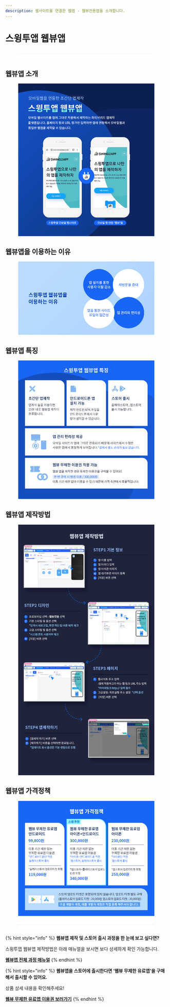 ```yaml
---
description: 웹사이트를 연결한 웹앱 - 웹뷰전용앱을 소개합니다.
---
```


# 스윙투앱 웹뷰앱

<figure><img src="../../.gitbook/assets/구분선 (2).PNG" alt=""><figcaption></figcaption></figure>

## 웹뷰앱 소개

<figure><img src="../../.gitbook/assets/웹뷰앱홍보이미지1 (1).png" alt=""><figcaption></figcaption></figure>



## 웹뷰앱을 이용하는 이유

<figure><img src="../../.gitbook/assets/웹뷰앱홍보이미지2.png" alt=""><figcaption></figcaption></figure>



## 웹뷰앱 특징

<figure><img src="../../.gitbook/assets/웹뷰앱홍보이미지3.png" alt=""><figcaption></figcaption></figure>



## 웹뷰앱 제작방법

<figure><img src="../../.gitbook/assets/제작방법_V3버전 (1) (1).png" alt=""><figcaption></figcaption></figure>



## 웹뷰앱 가격정책

<figure><img src="../../.gitbook/assets/[2024]웹뷰앱가격정책.jpg" alt=""><figcaption></figcaption></figure>

<figure><img src="../../.gitbook/assets/구분선 (2).PNG" alt=""><figcaption></figcaption></figure>

{% hint style="info" %}
**웹뷰앱 제작 및 스토어 출시 과정을 한 눈에 보고 싶다면?**

스윙투앱 웹뷰앱 제작방법은 아래 매뉴얼을 보시면 보다 상세하게 확인 가능합니다.

[**웹뷰앱 전체 과정 매뉴얼**](https://help-7.gitbook.io/undefined/manual/v3/webapp/webview)
{% endhint %}

{% hint style="info" %}
**웹뷰앱을 스토어에 출시한다면 ‘웹뷰 무제한 유료앱’을 구매해서 출시할 수 있어요.**

상품 상세 내용을 확인해주세요!

[**웹뷰 무제한 유료앱 이용권 보러가기**](https://help-7.gitbook.io/undefined/manual/appmanage/pay/webveiw-unlimited)
{% endhint %}



